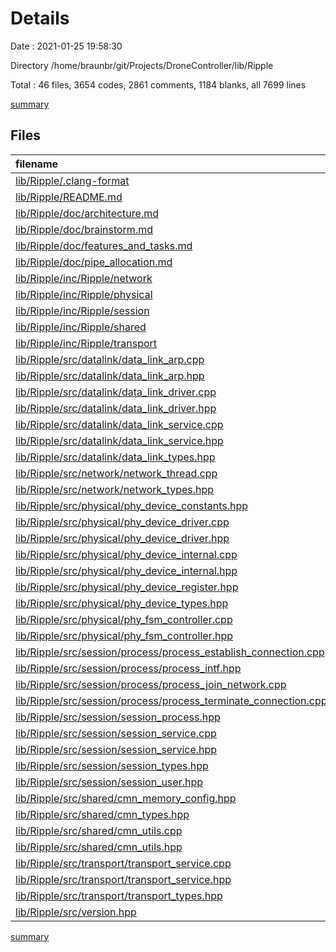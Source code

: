 # Details

Date : 2021-01-25 19:58:30

Directory /home/braunbr/git/Projects/DroneController/lib/Ripple

Total : 46 files,  3654 codes, 2861 comments, 1184 blanks, all 7699 lines

[summary](results.md)

## Files
| filename | language | code | comment | blank | total |
| :--- | :--- | ---: | ---: | ---: | ---: |
| [lib/Ripple/.clang-format](/lib/Ripple/.clang-format) | YAML | 73 | 0 | 3 | 76 |
| [lib/Ripple/README.md](/lib/Ripple/README.md) | Markdown | 5 | 0 | 2 | 7 |
| [lib/Ripple/doc/architecture.md](/lib/Ripple/doc/architecture.md) | Markdown | 47 | 0 | 14 | 61 |
| [lib/Ripple/doc/brainstorm.md](/lib/Ripple/doc/brainstorm.md) | Markdown | 16 | 0 | 7 | 23 |
| [lib/Ripple/doc/features_and_tasks.md](/lib/Ripple/doc/features_and_tasks.md) | Markdown | 5 | 0 | 2 | 7 |
| [lib/Ripple/doc/pipe_allocation.md](/lib/Ripple/doc/pipe_allocation.md) | Markdown | 29 | 0 | 8 | 37 |
| [lib/Ripple/inc/Ripple/network](/lib/Ripple/inc/Ripple/network) | C++ | 5 | 9 | 4 | 18 |
| [lib/Ripple/inc/Ripple/physical](/lib/Ripple/inc/Ripple/physical) | C++ | 9 | 9 | 4 | 22 |
| [lib/Ripple/inc/Ripple/session](/lib/Ripple/inc/Ripple/session) | C++ | 6 | 9 | 4 | 19 |
| [lib/Ripple/inc/Ripple/shared](/lib/Ripple/inc/Ripple/shared) | C++ | 6 | 9 | 4 | 19 |
| [lib/Ripple/inc/Ripple/transport](/lib/Ripple/inc/Ripple/transport) | C++ | 6 | 9 | 4 | 19 |
| [lib/Ripple/src/datalink/data_link_arp.cpp](/lib/Ripple/src/datalink/data_link_arp.cpp) | C++ | 59 | 26 | 23 | 108 |
| [lib/Ripple/src/datalink/data_link_arp.hpp](/lib/Ripple/src/datalink/data_link_arp.hpp) | C++ | 29 | 54 | 16 | 99 |
| [lib/Ripple/src/datalink/data_link_driver.cpp](/lib/Ripple/src/datalink/data_link_driver.cpp) | C++ | 18 | 13 | 5 | 36 |
| [lib/Ripple/src/datalink/data_link_driver.hpp](/lib/Ripple/src/datalink/data_link_driver.hpp) | C++ | 10 | 19 | 6 | 35 |
| [lib/Ripple/src/datalink/data_link_service.cpp](/lib/Ripple/src/datalink/data_link_service.cpp) | C++ | 359 | 240 | 111 | 710 |
| [lib/Ripple/src/datalink/data_link_service.hpp](/lib/Ripple/src/datalink/data_link_service.hpp) | C++ | 61 | 153 | 33 | 247 |
| [lib/Ripple/src/datalink/data_link_types.hpp](/lib/Ripple/src/datalink/data_link_types.hpp) | C++ | 91 | 78 | 27 | 196 |
| [lib/Ripple/src/network/network_thread.cpp](/lib/Ripple/src/network/network_thread.cpp) | C++ | 0 | 0 | 1 | 1 |
| [lib/Ripple/src/network/network_types.hpp](/lib/Ripple/src/network/network_types.hpp) | C++ | 31 | 44 | 17 | 92 |
| [lib/Ripple/src/physical/phy_device_constants.hpp](/lib/Ripple/src/physical/phy_device_constants.hpp) | C++ | 21 | 20 | 9 | 50 |
| [lib/Ripple/src/physical/phy_device_driver.cpp](/lib/Ripple/src/physical/phy_device_driver.cpp) | C++ | 976 | 482 | 277 | 1,735 |
| [lib/Ripple/src/physical/phy_device_driver.hpp](/lib/Ripple/src/physical/phy_device_driver.hpp) | C++ | 62 | 411 | 61 | 534 |
| [lib/Ripple/src/physical/phy_device_internal.cpp](/lib/Ripple/src/physical/phy_device_internal.cpp) | C++ | 164 | 75 | 48 | 287 |
| [lib/Ripple/src/physical/phy_device_internal.hpp](/lib/Ripple/src/physical/phy_device_internal.hpp) | C++ | 25 | 130 | 20 | 175 |
| [lib/Ripple/src/physical/phy_device_register.hpp](/lib/Ripple/src/physical/phy_device_register.hpp) | C++ | 260 | 67 | 23 | 350 |
| [lib/Ripple/src/physical/phy_device_types.hpp](/lib/Ripple/src/physical/phy_device_types.hpp) | C++ | 214 | 71 | 40 | 325 |
| [lib/Ripple/src/physical/phy_fsm_controller.cpp](/lib/Ripple/src/physical/phy_fsm_controller.cpp) | C++ | 202 | 64 | 66 | 332 |
| [lib/Ripple/src/physical/phy_fsm_controller.hpp](/lib/Ripple/src/physical/phy_fsm_controller.hpp) | C++ | 98 | 87 | 36 | 221 |
| [lib/Ripple/src/session/process/process_establish_connection.cpp](/lib/Ripple/src/session/process/process_establish_connection.cpp) | C++ | 29 | 13 | 17 | 59 |
| [lib/Ripple/src/session/process/process_intf.hpp](/lib/Ripple/src/session/process/process_intf.hpp) | C++ | 44 | 13 | 13 | 70 |
| [lib/Ripple/src/session/process/process_join_network.cpp](/lib/Ripple/src/session/process/process_join_network.cpp) | C++ | 29 | 14 | 18 | 61 |
| [lib/Ripple/src/session/process/process_terminate_connection.cpp](/lib/Ripple/src/session/process/process_terminate_connection.cpp) | C++ | 29 | 13 | 17 | 59 |
| [lib/Ripple/src/session/session_process.hpp](/lib/Ripple/src/session/session_process.hpp) | C++ | 46 | 61 | 19 | 126 |
| [lib/Ripple/src/session/session_service.cpp](/lib/Ripple/src/session/session_service.cpp) | C++ | 127 | 69 | 37 | 233 |
| [lib/Ripple/src/session/session_service.hpp](/lib/Ripple/src/session/session_service.hpp) | C++ | 40 | 89 | 22 | 151 |
| [lib/Ripple/src/session/session_types.hpp](/lib/Ripple/src/session/session_types.hpp) | C++ | 79 | 59 | 18 | 156 |
| [lib/Ripple/src/session/session_user.hpp](/lib/Ripple/src/session/session_user.hpp) | C++ | 18 | 83 | 15 | 116 |
| [lib/Ripple/src/shared/cmn_memory_config.hpp](/lib/Ripple/src/shared/cmn_memory_config.hpp) | C++ | 47 | 80 | 18 | 145 |
| [lib/Ripple/src/shared/cmn_types.hpp](/lib/Ripple/src/shared/cmn_types.hpp) | C++ | 9 | 10 | 6 | 25 |
| [lib/Ripple/src/shared/cmn_utils.cpp](/lib/Ripple/src/shared/cmn_utils.cpp) | C++ | 24 | 15 | 7 | 46 |
| [lib/Ripple/src/shared/cmn_utils.hpp](/lib/Ripple/src/shared/cmn_utils.hpp) | C++ | 13 | 29 | 8 | 50 |
| [lib/Ripple/src/transport/transport_service.cpp](/lib/Ripple/src/transport/transport_service.cpp) | C++ | 127 | 78 | 45 | 250 |
| [lib/Ripple/src/transport/transport_service.hpp](/lib/Ripple/src/transport/transport_service.hpp) | C++ | 44 | 108 | 25 | 177 |
| [lib/Ripple/src/transport/transport_types.hpp](/lib/Ripple/src/transport/transport_types.hpp) | C++ | 50 | 31 | 19 | 100 |
| [lib/Ripple/src/version.hpp](/lib/Ripple/src/version.hpp) | C++ | 12 | 17 | 5 | 34 |

[summary](results.md)